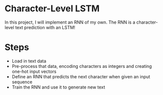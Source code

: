 # Character-Level LSTM

In this project, I will implement an RNN of my own. The RNN is a character-level text prediction with an LSTM!

# Steps
- Load in text data
- Pre-process that data, encoding characters as integers and creating one-hot input vectors
- Define an RNN that predicts the next character when given an input sequence
- Train the RNN and use it to generate new text
